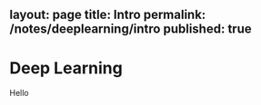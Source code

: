layout: page
title: Intro
permalink: /notes/deeplearning/intro
published: true
---

# Deep Learning

Hello
